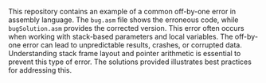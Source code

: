 This repository contains an example of a common off-by-one error in assembly language.  The `bug.asm` file shows the erroneous code, while `bugSolution.asm` provides the corrected version. This error often occurs when working with stack-based parameters and local variables. The off-by-one error can lead to unpredictable results, crashes, or corrupted data. Understanding stack frame layout and pointer arithmetic is essential to prevent this type of error. The solutions provided illustrates best practices for addressing this.